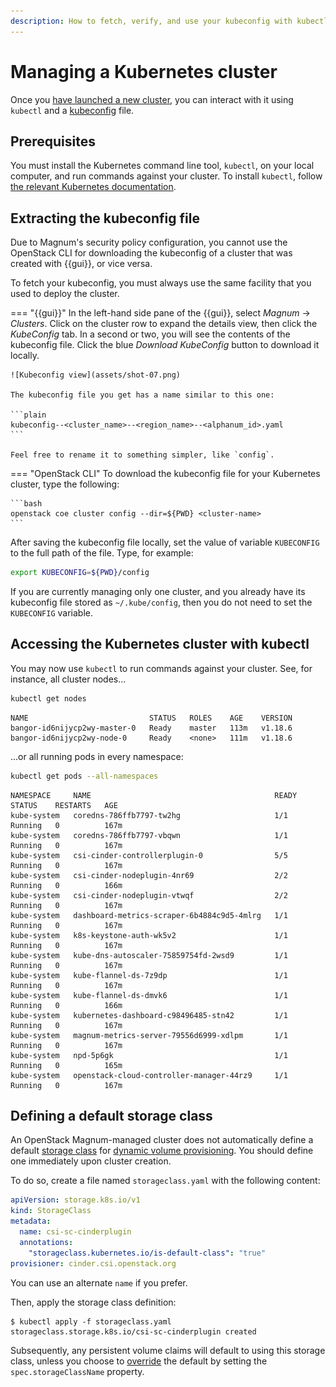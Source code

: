 ```yaml
---
description: How to fetch, verify, and use your kubeconfig with kubectl in a Magnum-managed Kubernetes cluster.
---
```

# Managing a Kubernetes cluster

Once you [have launched a new cluster](new-k8s-cluster.md), you can interact with it using `kubectl` and a [kubeconfig](https://kubernetes.io/docs/concepts/configuration/organize-cluster-access-kubeconfig/) file.

## Prerequisites

You must install the Kubernetes command line tool, `kubectl`, on your local computer, and run commands against your cluster.
To install `kubectl`, follow [the relevant Kubernetes documentation](https://kubernetes.io/docs/tasks/tools/#kubectl).

## Extracting the kubeconfig file

Due to Magnum's security policy configuration, you cannot use the OpenStack CLI for downloading the kubeconfig of a cluster that was created with {{gui}}, or vice versa.

To fetch your kubeconfig, you must always use the same facility that you used to deploy the cluster.

=== "{{gui}}"
    In the left-hand side pane of the {{gui}}, select *Magnum* → *Clusters*.
    Click on the cluster row to expand the details view, then click the
    *KubeConfig* tab. In a second or two, you will see the contents of the
    kubeconfig file. Click the blue *Download KubeConfig* button to download
    it locally.

    ![Kubeconfig view](assets/shot-07.png)

    The kubeconfig file you get has a name similar to this one:

    ```plain
    kubeconfig--<cluster_name>--<region_name>--<alphanum_id>.yaml
    ```

    Feel free to rename it to something simpler, like `config`.
=== "OpenStack CLI"
    To download the kubeconfig file for your Kubernetes cluster, type
    the following:

    ```bash
    openstack coe cluster config --dir=${PWD} <cluster-name>
    ```

After saving the kubeconfig file locally, set the value of variable
`KUBECONFIG` to the full path of the file. Type, for example:

```bash
export KUBECONFIG=${PWD}/config
```

If you are currently managing only one cluster, and you already have its
kubeconfig file stored as `~/.kube/config`, then you do not need to set
the `KUBECONFIG` variable.

## Accessing the Kubernetes cluster with kubectl

You may now use `kubectl` to run commands against your cluster. See, for
instance, all cluster nodes...

```bash
kubectl get nodes
```

```plain
NAME                           STATUS   ROLES    AGE    VERSION
bangor-id6nijycp2wy-master-0   Ready    master   113m   v1.18.6
bangor-id6nijycp2wy-node-0     Ready    <none>   111m   v1.18.6
```

...or all running pods in every namespace:

```bash
kubectl get pods --all-namespaces
```

```plain
NAMESPACE     NAME                                         READY   STATUS    RESTARTS   AGE
kube-system   coredns-786ffb7797-tw2hg                     1/1     Running   0          167m
kube-system   coredns-786ffb7797-vbqwn                     1/1     Running   0          167m
kube-system   csi-cinder-controllerplugin-0                5/5     Running   0          167m
kube-system   csi-cinder-nodeplugin-4nr69                  2/2     Running   0          166m
kube-system   csi-cinder-nodeplugin-vtwqf                  2/2     Running   0          167m
kube-system   dashboard-metrics-scraper-6b4884c9d5-4mlrg   1/1     Running   0          167m
kube-system   k8s-keystone-auth-wk5v2                      1/1     Running   0          167m
kube-system   kube-dns-autoscaler-75859754fd-2wsd9         1/1     Running   0          167m
kube-system   kube-flannel-ds-7z9dp                        1/1     Running   0          167m
kube-system   kube-flannel-ds-dmvk6                        1/1     Running   0          166m
kube-system   kubernetes-dashboard-c98496485-stn42         1/1     Running   0          167m
kube-system   magnum-metrics-server-79556d6999-xdlpm       1/1     Running   0          167m
kube-system   npd-5p6gk                                    1/1     Running   0          165m
kube-system   openstack-cloud-controller-manager-44rz9     1/1     Running   0          167m
```

## Defining a default storage class

An OpenStack Magnum-managed cluster does not automatically define a default [storage class](https://kubernetes.io/docs/concepts/storage/storage-classes/) for [dynamic volume provisioning](https://kubernetes.io/docs/concepts/storage/dynamic-provisioning/).
You should define one immediately upon cluster creation.

To do so, create a file named `storageclass.yaml` with the following content:

```yaml
apiVersion: storage.k8s.io/v1
kind: StorageClass
metadata:
  name: csi-sc-cinderplugin
  annotations:
    "storageclass.kubernetes.io/is-default-class": "true"
provisioner: cinder.csi.openstack.org
```

You can use an alternate `name` if you prefer.

Then, apply the storage class definition:

```console
$ kubectl apply -f storageclass.yaml
storageclass.storage.k8s.io/csi-sc-cinderplugin created
```

Subsequently, any persistent volume claims will default to using this storage class, unless you choose to [override](https://kubernetes.io/docs/concepts/storage/dynamic-provisioning/#using-dynamic-provisioning) the default by setting the `spec.storageClassName` property.
